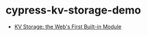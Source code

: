 # cypress-kv-storage-demo

- [KV Storage: the Web's First Built-in Module](https://developers.google.com/web/updates/2019/03/kv-storage)
